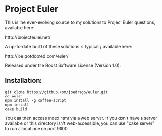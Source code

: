 Project Euler
=============

This is the ever-evolving source to my solutions to Project Euler questions, available here:

http://projecteuler.net/

A up-to-date build of these solutions is typically available here:

http://joe.gotdoofed.com/euler/

Released under the Boost Software License (Version 1.0).

Installation:
-------------

    git clone https://github.com/joedrago/euler.git
    cd euler
    npm install -g coffee-script
    npm install
    cake build

You can then access index.html via a web server. If you don't have a server available or this directory isn't web-accessible, you can use "cake server" to run a local one on port 9000.

